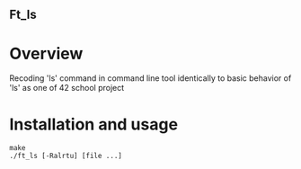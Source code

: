 ## Ft_ls
# Overview
Recoding 'ls' command in command line tool identically to basic behavior of 'ls' as one of 42 school project
# Installation and usage
    make
    ./ft_ls [-Ralrtu] [file ...]
